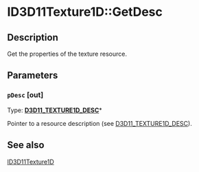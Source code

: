 # ID3D11Texture1D::GetDesc

## Description

Get the properties of the texture resource.

## Parameters

### `pDesc` [out]

Type: **[D3D11_TEXTURE1D_DESC](https://learn.microsoft.com/windows/desktop/api/d3d11/ns-d3d11-d3d11_texture1d_desc)***

Pointer to a resource description (see [D3D11_TEXTURE1D_DESC](https://learn.microsoft.com/windows/desktop/api/d3d11/ns-d3d11-d3d11_texture1d_desc)).

## See also

[ID3D11Texture1D](https://learn.microsoft.com/windows/desktop/api/d3d11/nn-d3d11-id3d11texture1d)